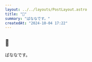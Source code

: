 ```yaml
---
layout: ../../layouts/PostLayout.astro
title: "🍌"
summary: "ばななです。"
createdAt: "2024-10-04 17:22"
---
```


## 🍌

ばななです。
